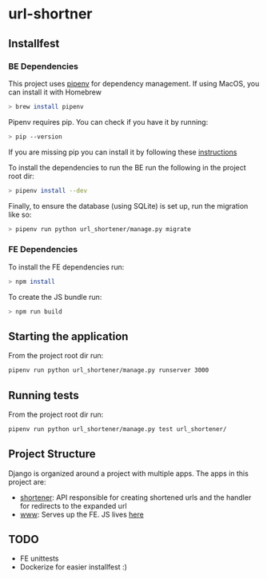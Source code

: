 # url-shortner

## Installfest
### BE Dependencies
This project uses [pipenv](https://pipenv.readthedocs.io/en/latest/#install-pipenv-today) for dependency management. If using MacOS, you can install it with Homebrew
```bash
> brew install pipenv
``` 

Pipenv requires pip. You can check if you have it by running:
```bash
> pip --version
``` 

If you are missing pip you can install it by following
these [instructions](https://pip.pypa.io/en/stable/installing/)

To install the dependencies to run the BE run the following in the project root dir:
```bash
> pipenv install --dev
```

Finally, to ensure the database (using SQLite) is set up, run the migration like so:
```bash
> pipenv run python url_shortener/manage.py migrate
```


### FE Dependencies
To install the FE dependencies run:
```bash
> npm install
```

To create the JS bundle run:
```bash
> npm run build
```

## Starting the application
From the project root dir run:

```bash
pipenv run python url_shortener/manage.py runserver 3000
```

## Running tests
From the project root dir run:

```bash
pipenv run python url_shortener/manage.py test url_shortener/
```

## Project Structure
Django is organized around a project with multiple apps. The apps in this project are:
* [shortener](url_shortener/shortener/): API responsible for creating shortened
  urls and the handler for redirects to the expanded url
* [www](url_shortener/www/): Serves up the FE. JS lives [here](url_shortener/www/static/www/js/)


## TODO
* FE unittests
* Dockerize for easier installfest :)
